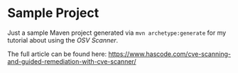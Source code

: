 # Sample Project

Just a sample Maven project generated via `mvn archetype:generate` for my tutorial about using the *OSV Scanner*.

The full article can be found here: https://www.hascode.com/cve-scanning-and-guided-remediation-with-cve-scanner/